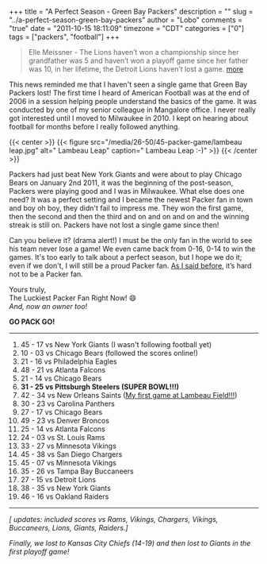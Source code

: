 +++
title = "A Perfect Season - Green Bay Packers"
description = ""
slug = "../a-perfect-season-green-bay-packers"
author = "Lobo"
comments = "true"
date = "2011-10-15 18:11:09"
timezone = "CDT"
categories = ["0"]
tags = ["packers", "football"]
+++

> Elle Meissner - The Lions haven’t won a championship since her grandfather was 5 and haven’t won a playoff game since her father was 10, in her lifetime, the Detroit Lions haven’t lost a game.
[more](http://www.mlive.com/sports/bay-city/index.ssf/2011/10/detroit_lions_finally_find_the.html)


This news reminded me that I haven't seen a single game that Green Bay Packers lost! The first time I heard of American Football was at the end of 2006 in a session helping people understand the basics of the game. It was conducted by one of my senior colleague in Mangalore office. I never really got interested until I moved to Milwaukee in 2010. I kept on hearing about football for months before I really followed anything.

{{< center >}}
{{< figure src="/media/26-50/45-packer-game/lambeau leap.jpg" alt=" Lambeau Leap" caption=" Lambeau Leap :-)" >}}
{{< /center >}}

Packers had just beat New York Giants and were about to play Chicago Bears on January 2nd 2011, it was the beginning of the post-season, Packers were playing good and I was in Milwaukee. What else does one need? It was a perfect setting and I became the newest Packer fan in town and boy oh boy, they didn't fail to impress me. They won the first game, then the second and then the third and on and on and on and the winning streak is still on. Packers have not lost a single game since then!

Can you believe it? (drama alert!) I must be the only fan in the world to see his team never lose a game! We even came back from 0-16, 0-14 to win the games. It's too early to talk about a perfect season, but I hope we do it; even if we don't, I will still be a proud Packer fan. [As I said before](/blog/green-bay-packer-on-my-homepage/), it’s hard not to be a Packer fan.


Yours truly,  
The Luckiest Packer Fan Right Now! :smile:  
_And, now an owner too!_

**GO PACK GO!**

---

1. 45 - 17 vs New York Giants (I wasn't following football yet)
1. 10 - 03 vs Chicago Bears (followed the scores online!)
1. 21 - 16 vs Philadelphia Eagles
1. 48 - 21 vs Atlanta Falcons
1. 21 - 14 vs Chicago Bears
1. **31 - 25 vs Pittsburgh Steelers (SUPER BOWL!!!)**
1. 42 - 34 vs New Orleans Saints ([My first game at Lambeau Field!!!](/blog/my-first-game-at-the-lambeau-field-packers-vs-saints))
1. 30 - 23 vs Carolina Panthers
1. 27 - 17 vs Chicago Bears
1. 49 - 23 vs Denver Broncos
1. 25 - 14 vs Atlanta Falcons
1. 24 - 03 vs St. Louis Rams
1. 33 - 27 vs Minnesota Vikings
1. 45 - 38 vs San Diego Chargers
1. 45 - 07 vs Minnesota Vikings
1. 35 - 26 vs Tampa Bay Buccaneers
1. 27 - 15 vs Detroit Lions
1. 38 - 35 vs New York Giants
1. 46 - 16 vs Oakland Raiders



---

_[ updates: included scores vs Rams, Vikings, Chargers, Vikings, Buccaneers, Lions, Giants, Raiders.]_

 _Finally, we lost to Kansas City Chiefs (14-19) and then lost to Giants in the first playoff game!_
